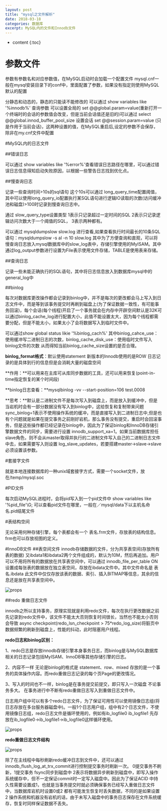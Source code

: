 ```yaml
---
layout: post
title: "mysql之文件解析"
date: 2018-03-18
categories: 数据库
excerpt: MySQL内的文件和Innodb文件
---
```


* content
{:toc}

# 参数文件

参数有参数名和对应参数值，在MySQL启动时会加载一个配置文件 mysql.cnf一般在mysql安装目录下的conf中，里面配置了参数，如果没有指定则使用MySQL默认的配置

分静态和动态的，静态的只能读不能修改的
可以通过 show variables like '%innodb%' 查询参数
可以设置全局的 set @@global.param=value(重新打开一个终端时的会话的参数值会改变，但是当前会话值还是旧的)可以通过 select @@global.innod\_buffer\_pool_size 设置会话 set @@session.param=value (只是作用于当前会话)，这两种设置的值，在MySQL重启后,设定的参数不会保存，除非在my.cnf文件中配置

#MySQL内的日志文件

##错误日志

可以通过 show variables like '%error%'查看错误日志路径在哪里，可以通过错误日志信息得知启动失败原因，以根据一些警告日志找到优化点。


##慢查询日志

记录一些查询时间>10s的sql语句 这个10s可以通过 long\_query\_time配置阈值，其中可以使用long\_query\_io配置执行某SQL语句进行逻辑IO读取的次数(访问缓冲池和磁盘)>100时记录到慢查询日志中。
 
 通过 slow\_query\_type设置类型 1表示只记录超过一定时间的SQL 2表示只记录逻辑访问次数大于一个阈值的SQL， 3表示两种都有。
 
 可以通过 mysqldumpslow slow.log 进行查看,如果查看执行时间最长的10条SQL语句：mysqldumpslow -s al -n 10 slow.log 
  其中为了方便查询和直观，可以将慢查询日志放入mysql数据库中的slow\_log表中，存储引擎使用的MyISAM。其中通过log_output参数进行设置为File表示使用文件存储，TABLE是使用表来存储。


##查询日志

记录一些未能正确执行的SQL语句，其中将日志信息放入到数据库mysql中的general_log中


##binlog

每次对数据库更改操作都会记录到binlog中，并不是每次的更改都会马上写入到日志文件中，而是等到该事务提交时再刷到磁盘上(为了保证数据一致性，有可能事务回滚)，每个会话(每个线程)开启了一个事务就会在内存中开辟空间默认是32K可以通过binlog_cache_log进行配置大小，此值不能设置太大，因为每个线程都需要分配，但是不能太小，如果太小了会将数据写入到临时文件中。

可以通过show global status likie '%binlog_cach%' 其中binlog_cahce_use：使用缓冲写二进制日志的次数，binlog_cache_disk_use：使用临时文件写入binlog文件的次数 从而得知当前binlog_cache_size设置的是否合理。

**binlog_format格式**：默认使用statement 新版本的Innodb使用的是ROW 日志记录的是具体到行的信息但是会消耗大量的磁盘空间

**作用：**可以用来在主库可从库同步数据的工具，还可以用来恢复(point-in-time指定恢复的某个时间段)

**binlog日志查看：**mysqlbinlog -vv --start-position=106 test.0008

 **思考：**默认是二进制文件不是每次写入到磁盘上，而是放入到缓冲中，但是当岩机时会有一部分数据没有写入到binlog中，这给恢复和复制带来问题 sync_binlog=1表示不使用操作系统的缓冲，而是直接写入到二进制日志中,但是也有个问题就是如果在提交事务之前刚好岩机，那么事务没有提交，重启时会回滚事务，但是这些操作都已经记录在binlog中，因此为了保证binlog和InnoDB存储引擎数据文件的同步，需要进行设置 innodb_support_xa=1。如果当前数据库担任slave角色，则不会从master取得并执行的二进制文件写入自己的二进制日志文件中去，如果需要写入则设置 log_slave_updates，若要搭建master->slave->slave必须设置该参数。


#套接字文件

就是本地连接数据库的一种unix域套接字方式，需要一个socket文件，放在/temp/mysql.soc

#PID文件

每次启动MySQL进程时，会将pid写入到一个pid文件中
show variables like '%pid_file'\G; 可以查看pid文件在哪里，一般在／mysql/data下以主机名命名.pid结尾文件

#表结构空间

无论采用何种存储引擎，每个表都会有一个 表名.frm文件，存放表的结构信息。frm也可以存放视图的定义。

#InnoDB文件
##表空间文件
innodb存储数据的文件，分为共享表空间(存放所有表的数据) 又ibdata1和ibdata2两个文件组成的，默认为10M，然后再追加。用户可以不用将所有的数据放在共享表空间中，可以通过 innodb_file_per_table ON 设置成每张表的数据放在独立表空间，存放在ibdata文件中。其中文件命名是  表名.ibdata 此文件中仅仅存放该表的数据、索引、插入BITMAP等信息，其余的信息还是放在共享表空间中。

![props](http://dymdmy2120.github.com//static/2018-03-images/innodb-table-file.png)

##redo 重做日志文件

innodb之所以支持事务，原理实现就是利用redo文件，每次在执行更改数据之前先记录到redo文件中，该文件不能太大否则恢复时间很长，当然也不能太小否则会导致 async checkpoint(redo_lsn_checkpoint > 75*redo_log_size)将脏页中数据频繁的刷新到磁盘上，性能的抖动，此时阻塞用户线程。

**redo日志和binlog区别：**

1、redo日志是存放innodb存储引擎本身事务日志，而binlog是与MySQL数据库相关的日志记录包括MyISAM、InnoDB等其他存储引擎的日志。 

2、内容不一样 无论是binlog的格式是 statement、row、mixed 存放的是一个事务的具体操作内容。而redo重做日志记录的每个页Page的更改情况。

3、写入的时间也不一样，binlog是在事务提交前提交，即只写入一次磁盘 不论事务多大。 在事务进行中不断有redo重做日志写入到重做日志文件中。


日志用户组中可以有多个redo日志文件，为了保证可用性可以使用镜像日志组(将日志存放在多台服务器磁盘中)。一般1个日志用户组，组中有2个日志文件，不使用镜像日志组，redo日志文件是循环使用的，例如有ib_logfile0 ib_logfile1 先存放在ib_logfile0->ib_logfile1->ib_logfile0这样循环使用。

![props](http://dymdmy2120.github.com//static/2018-03-images/log-group.png)

**redo重做日志文件结构**

![props](http://dymdmy2120.github.com//static/2018-03-images/redo-stru.png)


除了在主线程中每秒刷新redo缓冲日志到文件中，还可以通过 innodb_flush_log_at_trx_commit进行控制提交事务时刷新一次。 0提交事务不刷新，1提交事务 fsync同步到磁盘中 2表示将数据异步刷新到磁盘中，即写入操作系统缓存中，但不一定保证commit时一定写入磁盘中。因此为了保证ACID 中持久性需要设置成1，也就是当事务提交时就必须确保事务已经写入重做日志文件中，当数据库岩机时设置0或2 都有可能发生恢复时丢失数据，不同的是如果设置2 操作系统和机器没有岩机的话，由于未写入磁盘中的事务日志保存在文件系统缓存，恢复时同样保证数据不丢失。